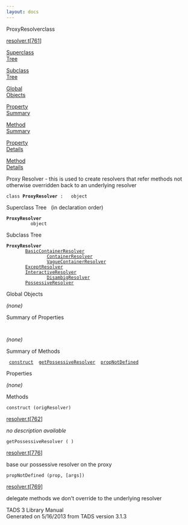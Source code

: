 ```yaml
---
layout: docs
---
```

<span class="title">ProxyResolver</span><span class="type">class</span>

[resolver.t](../file/resolver.t.html)\[[761](../source/resolver.t.html#761)\]

[Superclass  
Tree](#_SuperClassTree_)

[Subclass  
Tree](#_SubClassTree_)

[Global  
Objects](#_ObjectSummary_)

[Property  
Summary](#_PropSummary_)

[Method  
Summary](#_MethodSummary_)

[Property  
Details](#_Properties_)

[Method  
Details](#_Methods_)

<div class="fdesc">

Proxy Resolver - this is used to create resolvers that refer methods not
otherwise overridden back to an underlying resolver

`class `**`ProxyResolver`**` :   object`

</div>

<span id="_SuperClassTree_"></span>

<div class="mjhd">

<span class="hdln">Superclass Tree</span>   (in declaration order)

</div>

**`ProxyResolver`**  
`         object`  
<span id="_SubClassTree_"></span>

<div class="mjhd">

<span class="hdln">Subclass Tree</span>  

</div>

**`ProxyResolver`**  
`         `[`BasicContainerResolver`](../object/BasicContainerResolver.html)  
`                 `[`ContainerResolver`](../object/ContainerResolver.html)  
`                 `[`VagueContainerResolver`](../object/VagueContainerResolver.html)  
`         `[`ExceptResolver`](../object/ExceptResolver.html)  
`         `[`InteractiveResolver`](../object/InteractiveResolver.html)  
`                 `[`DisambigResolver`](../object/DisambigResolver.html)  
`         `[`PossessiveResolver`](../object/PossessiveResolver.html)  
<span id="_ObjectSummary_"></span>

<div class="mjhd">

<span class="hdln">Global Objects</span>  

</div>

*(none)* <span id="_PropSummary_"></span>

<div class="mjhd">

<span class="hdln">Summary of Properties</span>  

</div>

` `

*(none)* <span id="_MethodSummary_"></span>

<div class="mjhd">

<span class="hdln">Summary of Methods</span>  

</div>

` `[`construct`](#construct)`  `[`getPossessiveResolver`](#getPossessiveResolver)`  `[`propNotDefined`](#propNotDefined)`  `

<span id="_Properties_"></span>

<div class="mjhd">

<span class="hdln">Properties</span>  

</div>

*(none)* <span id="_Methods_"></span>

<div class="mjhd">

<span class="hdln">Methods</span>  

</div>

<span id="construct"></span>

`construct (origResolver)`

[resolver.t](../file/resolver.t.html)\[[762](../source/resolver.t.html#762)\]

<div class="desc">

*no description available*

</div>

<span id="getPossessiveResolver"></span>

`getPossessiveResolver ( )`

[resolver.t](../file/resolver.t.html)\[[776](../source/resolver.t.html#776)\]

<div class="desc">

base our possessive resolver on the proxy

</div>

<span id="propNotDefined"></span>

`propNotDefined (prop, [args])`

[resolver.t](../file/resolver.t.html)\[[769](../source/resolver.t.html#769)\]

<div class="desc">

delegate methods we don't override to the underlying resolver

</div>

<div class="ftr">

TADS 3 Library Manual  
Generated on 5/16/2013 from TADS version 3.1.3

</div>
